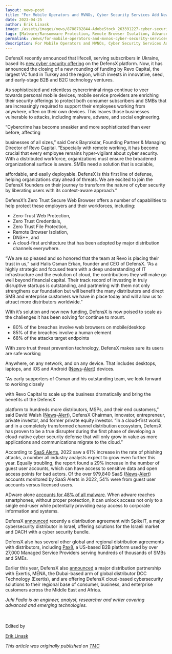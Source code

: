 ```yaml
---
layout: news-post
title: "For Mobile Operators and MVNOs, Cyber Security Services Add New Revenues While Addressing Growing Browser-Based Threats"
date: 2023-04-25
author: Erik Linask
image: /assets/images/news/8788782844-AdobeStock_263391227-cyber-security-threat-mobile-malware-supersize-1200x630.webp
tags: [Malware/Ransomware Protection, Remote Browser Isolation, Advanced URL Protection, File Isolation, SaaS Access Protection]
permalink: /news/for-mobile-operators-and-mvnos-cyber-security-services-add-new-revenues-while-addressing-growing-browser-based-threats/
description: For Mobile Operators and MVNOs, Cyber Security Services Add New Revenues While Addressing Growing Browser-Based Threats
---
```


 
 
 
 
 
<p>DefensX recently announced that lifecell, serving subscribers in Ukraine, based its&nbsp;<a href="http://www.msptoday.com/topics/msp-today/articles/455566-defensx-ukranes-lifecell-protect-subscribers-from-web-born.htm" target="_blank">new cyber security offering</a>&nbsp;on the DefensX platform. Now, it has announced the closing of a new rounding of funding by Revo Capital, the largest VC fund in Turkey and the region, which invests in innovative, seed, and early-stage B2B and B2C technology ventures.</p>
<p>As sophisticated and relentless cybercriminal rings continue to veer towards personal mobile devices, mobile service providers are enriching their security offerings to protect both consumer subscribers and SMBs that are increasingly required to support their employees working from anywhere, often on their own devices. This leaves those businesses vulnerable to attacks, including malware, adware, and social engineering.</p>
<p>“Cybercrime has become sneakier and more sophisticated than ever before, affecting</p>
<p>businesses of all sizes,” said Cenk Bayrakdar, Founding Partner &amp; Managing Director of Revo Capital. “Especially with remote working, it has become crucial that every employee remains hyper-vigilant about cyber security. With a distributed workforce, organizations must ensure the broadened organizational surface is aware. SMBs need a solution that is scalable,</p>
<p>affordable, and easily deployable. DefensX is this first line of defense, helping organizations stay ahead of threats. We are excited to join the DefensX founders on their journey to transform the nature of cyber security by liberating users with its context-aware approach.”</p>
<p>DefensX’s Zero Trust Secure Web Browser offers a number of capabilities to help protect these employers and their workforces, including:</p>
<ul>
<li>Zero-Trust Web Protection,</li>
<li>Zero Trust Credentials,</li>
<li>Zero Trust File Protection,</li>
<li>Remote Browser Isolation,</li>
<li>DNS++, and</li>
<li>A cloud-first architecture that has been adopted by major distribution channels everywhere.</li>
</ul>
<p>“We are so pleased and so honored that the team at Revo is placing their trust in us,” said Halis Osman Erkan, founder and CEO of DefensX. “As a highly strategic and focused team with a deep understanding of IT infrastructure and the evolution of cloud, the contributions they will make go well beyond financial capital. Their track record of investing in truly disruptive startups is outstanding, and partnering with them not only strengthens our foundation but will benefit the many distributors and direct SMB and enterprise customers we have in place today and will allow us to attract more distributors worldwide.”</p>
<p>With it’s solution and now new funding, DefensX is now poised to scale as the challenges it has been solving for continue to mount.</p>
<ul>
<li>80% of the breaches involve web browsers on mobile/desktop</li>
<li>85% of the breaches involve a human element</li>
<li>68% of the attacks target endpoints</li>
</ul>
<p>With zero trust threat prevention technology, DefensX makes sure its users are safe working</p>
<p>Anywhere, on any network, and on any device. That includes desktops, laptops, and iOS and Android&nbsp;(<a href="https://www.tmcnet.com/snapshots/snapshots.aspx?Company=Android" target="_blank">News</a>-<a href="https://www.tmcnet.com/enews/subs.aspx?k1=%22Android%22&amp;k2=+Google&amp;k3=+Java&amp;k4=+%22Open+Handset+Alliance%22" target="_blank">Alert</a>) devices.</p>
<p>“As early supporters of Osman and his outstanding team, we look forward to working closely</p>
<p>with Revo Capital to scale up the business dramatically and bring the benefits of the DefensX</p>
<p>platform to hundreds more distributors, MSPs, and their end customers,” said David Walsh&nbsp;(<a href="https://www.tmcnet.com/snapshots/snapshots.aspx?Company=David+Walsh" target="_blank">News</a>-<a href="https://www.tmcnet.com/enews/subs.aspx?k1=%22David+Walsh%22&amp;k2=+%22Shango%22" target="_blank">Alert</a>), DefensX Chairman, innovator, entrepreneur, private investor, and former private equity investor. “In a cloud-first world, and in a completely transformed channel distribution ecosystem, DefensX has proven to be a true disrupter during the first phase of developing a cloud-native cyber security defense that will only grow in value as more applications and communications migrate to the cloud.”</p>
<p>According to&nbsp;<a href="https://info.saasalerts.com/sasi-report-2023" target="_blank">SaaS Alerts</a>, 2022 saw a 61% increase in the rate of phishing attacks, a number all industry analysts expect to grow even further this year. Equally troubling, the report found a 29% increase in the number of guest user accounts, which can have access to sensitive data and open access points for bad actors. Of the over 979,840 SaaS&nbsp;(<a href="https://www.tmcnet.com/snapshots/snapshots.aspx?Company=SaaS" target="_blank">News</a>-<a href="https://www.tmcnet.com/enews/subs.aspx?k1=%22SaaS%22&amp;k2=+%22software+as+a+service%22" target="_blank">Alert</a>) accounts monitored by SaaS Alerts in 2022, 54% were from guest user accounts versus licensed users.</p>
<p>ADware alone&nbsp;<a href="https://dataprot.net/statistics/malware-statistics/" target="_blank">accounts for 48% of all malware</a>. When adware reaches smartphones, without proper protection, it can unlock access not only to a single end-user while potentially providing easy access to corporate information and systems.</p>
<p>DefensX&nbsp;<a href="https://www.defensx.com/defensx-announces-first-customer-in-asia-queby-recovery-management-sdn.-bhd/" target="_blank">announced</a>&nbsp;recently a distribution agreement with SpikeIT, a major cybersecurity distributor in Israel, offering solutions for the Israeli market and DACH with a cyber security bundle.</p>
<p>DefensX also has several other global and regional distribution agreements with distributors, including&nbsp;<a href="https://www.pax8.com/en-us/vendors/defensx/" target="_blank">Pax8</a>, a US-based B2B platform used by over 27,000 Managed Service Providers serving hundreds of thousands of SMBs and SMEs.</p>
<p>Earlier this year, DefensX also&nbsp;<a href="https://www.defensx.com/defensx-teams-up-with-exertis-mena-announcing-regional-distribution-agreement/" target="_self">announced</a>&nbsp;a major distribution partnership with Exertis, MENA, the Dubai-based arm of global distributor DCC Technology (Exertis), and are offering DefensX cloud-based cybersecurity solutions to their regional base of consumer, business, and enterprise customers across the Middle East and Africa.</p>
<p></p>
<i>Juhi Fadia is an engineer, analyst, researcher and writer covering advanced and emerging technologies.</i>
<p><br><br>Edited by</p>
<a href="https://www.tmcnet.com/tmcnet/columnists/columnist.aspx?id=100047&amp;nm=Erik%20Linask">Erik Linask</a>
<p></p>
<p><em>This article was originally published on&nbsp;<a href="https://www.tmcnet.com/voip/news/articles/455687-mobile-operators-mvnos-cyber-security-services-add-new.htm" target="_blank">TMC</a></em></p>
 